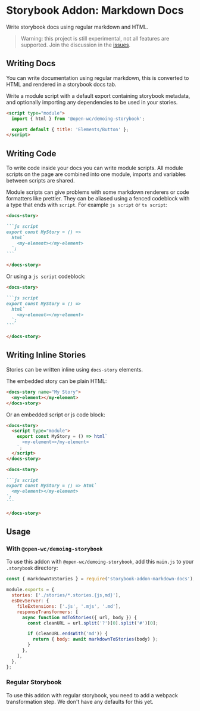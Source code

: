 # Storybook Addon: Markdown Docs

Write storybook docs using regular markdown and HTML.

> Warning: this project is still experimental, not all features are supported. Join the discussion in the [issues](https://github.com/LarsDenBakker/storybook-addon-markdown-docs/issues).

## Writing Docs

You can write documentation using regular markdown, this is converted to HTML and rendered in a storybook docs tab.

Write a module script with a default export containing storybook metadata, and optionally importing any dependencies to be used in your stories.

```md
<script type="module">
  import { html } from '@open-wc/demoing-storybook';

  export default { title: 'Elements/Button' };
</script>
```

## Writing Code

To write code inside your docs you can write module scripts. All module scripts on the page are combined into one module, imports and variables between scripts are shared.

Module scripts can give problems with some markdown renderers or code formatters like prettier. They can be aliased using a fenced codeblock with a type that ends with `script`. For example `js script` or `ts script`:

````md
<docs-story>

```js script
export const MyStory = () =>
  html`
    <my-element></my-element>
  `;
```

</docs-story>
````

Or using a `js script` codeblock:

````md
<docs-story>

```js script
export const MyStory = () =>
  html`
    <my-element></my-element>
  `;
```

</docs-story>
````

## Writing Inline Stories

Stories can be written inline using `docs-story` elements.

The embedded story can be plain HTML:

```html
<docs-story name="My Story">
  <my-element></my-element>
</docs-story>
```

Or an embedded script or js code block:

```html
<docs-story>
  <script type="module">
    export const MyStory = () => html`
      <my-element></my-element>
    `;
  </script>
</docs-story>
```

````md
<docs-story>

```js script
export const MyStory = () => html`
  <my-element></my-element>
`;
```

</docs-story>
````

## Usage

### With `@open-wc/demoing-storybook`

To use this addon with `@open-wc/demoing-storybook`, add this `main.js` to your `.storybook` directory:

```js
const { markdownToStories } = require('storybook-addon-markdown-docs');

module.exports = {
  stories: ['./stories/*.stories.{js,md}'],
  esDevServer: {
    fileExtensions: ['.js', '.mjs', '.md'],
    responseTransformers: [
      async function mdToStories({ url, body }) {
        const cleanURL = url.split('?')[0].split('#')[0];

        if (cleanURL.endsWith('md')) {
          return { body: await markdownToStories(body) };
        }
      },
    ],
  },
};
```

### Regular Storybook

To use this addon with regular storybook, you need to add a webpack transformation step. We don't have any defaults for this yet.
